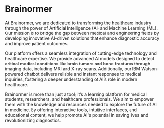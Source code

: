 ﻿# Brainormer
At Brainormer, we are dedicated to transforming the healthcare industry through the power of Artificial Intelligence (AI) and Machine Learning (ML). Our mission is to bridge the gap between medical and engineering fields by developing innovative AI-driven solutions that enhance diagnostic accuracy and improve patient outcomes.

Our platform offers a seamless integration of cutting-edge technology and healthcare expertise. We provide advanced AI models designed to detect critical medical conditions like brain tumors and bone fractures through imaging data, including MRI and X-ray scans. Additionally, our IBM Watson-powered chatbot delivers reliable and instant responses to medical inquiries, fostering a deeper understanding of AI’s role in modern healthcare.

Brainormer is more than just a tool; it’s a learning platform for medical students, researchers, and healthcare professionals. We aim to empower them with the knowledge and resources needed to explore the future of AI in medicine. By offering interactive tools, intuitive interfaces, and educational content, we help promote AI's potential in saving lives and revolutionizing diagnostics.
